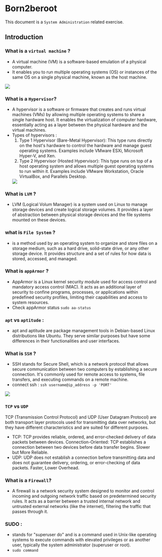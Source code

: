 # Born2beroot
This document is a `System Administration` related exercise.

## Introduction

### What is a `virtual machine` ?
 - A virtual machine (VM) is a software-based emulation of a physical computer.
 - It enables you to run multiple operating systems (OS) or instances of the same OS on a single physical machine, known as the host machine.
 <img src="https://www.thisprogrammingthing.com/assets/2021/whats-a-vm-hypervisor.jpg">

### What is a `Hypervisor`?
 - A hypervisor is a software or firmware that creates and runs virtual machines (VMs) by allowing multiple operating systems to share a single hardware host. It enables the virtualization of computer hardware, essentially acting as a layer between the physical hardware and the virtual machines.
 - Types of hypervisors :
    1. Type 1 Hypervisor (Bare-Metal Hypervisor): This type runs directly on the host's hardware to control the hardware and manage guest operating systems. Examples include VMware ESXi, Microsoft Hyper-V, and Xen.
    2. Type 2 Hypervisor (Hosted Hypervisor): This type runs on top of a host operating system and allows multiple guest operating systems to run within it. Examples include VMware Workstation, Oracle VirtualBox, and Parallels Desktop.
    <img src="https://www.parkplacetechnologies.com/wp-content/uploads/2022/02/type-1-hypervisor-vs-type-2-2048x999.png">

### What is `LVM` ?
 - LVM (Logical Volum Manager) is a system used on Linux to manage storage devices and create logical storage volumes. It provides a layer of abstraction between physical storage devices and the file systems mounted on these devices. 

### what is `File System` ?
 - is a method used by an operating system to organize and store files on a storage medium, such as a hard drive, solid-state drive, or any other storage device. It provides structure and a set of rules for how data is stored, accessed, and managed.

### What is `appArmor` ?
 - AppArmor is a Linux kernel security module used for access control and mandatory access control (MAC). It acts as an additional layer of security to confine programs, processes, or applications within predefined security profiles, limiting their capabilities and access to system resources.
 - Check appArmor status `sudo aa-status`

### `apt` vs `aptitude` :
 - apt and aptitude are package management tools in Debian-based Linux distributions like Ubuntu. They serve similar purposes but have some differences in their functionalities and user interfaces.

### What is `SSH` ?
 - SSH stands for Secure Shell, which is a network protocol that allows secure communication between two computers by establishing a secure connection. It's commonly used for remote access to systems, file transfers, and executing commands on a remote machine.
 - connect ssh : `ssh username@ip_address -p 'PORT'`
 <img src="https://www.ipxo.com/app/uploads/2022/02/What-is-SSH-820x460.jpg">

### `TCP` vs `UDP`
TCP (Transmission Control Protocol) and UDP (User Datagram Protocol) are both transport layer protocols used for transmitting data over networks, but they have different characteristics and are suited for different purposes.
 - TCP:
    TCP provides reliable, ordered, and error-checked delivery of data packets between devices.
    Connection-Oriented: TCP establishes a connection between two devices before data transfer begins.
    Slower but More Reliable.
 - UDP:
    UDP does not establish a connection before transmitting data and does not guarantee delivery, ordering, or error-checking of data packets.
    Faster, Lower Overhead.

### What is a `Firewall`?
 - A firewall is a network security system designed to monitor and control incoming and outgoing network traffic based on predetermined security rules. It acts as a barrier between a trusted internal network and untrusted external networks (like the internet), filtering the traffic that passes through it.

### SUDO : 
- stands for "superuser do" and is a command used in Unix-like operating systems to execute commands with elevated privileges or as another user, typically the system administrator (superuser or root).
- `sudo command`